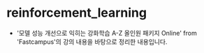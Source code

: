 # reinforcement_learning
- '모델 성능 개선으로 익히는 강화학습 A-Z 올인원 패키지 Online' from 'Fastcampus'의 강의 내용을 바탕으로 정리한 내용입니다.